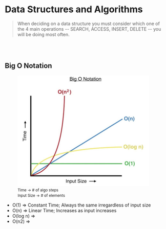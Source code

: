 # Data Structures and Algorithms

> When deciding on a data structure you must consider which one of the 4 main operations -- SEARCH, ACCESS, INSERT, DELETE -- you will be doing most often.

<br>
<br>

## Big O Notation

<figure>
  <!-- Original Size is 821 x 693 -->
  <img src="big_o_graph.jpeg"  width="410" height="346"><br>
  <small>Time -> # of algo steps</small><br>
  <small>Input Size -> # of elements</small>
</figure>

* O(1) => Constant Time; Always the same irregardless of input size
* O(n) => Linear Time; Increases as input increases  
* O(log n) =>
* O(n2) =>
